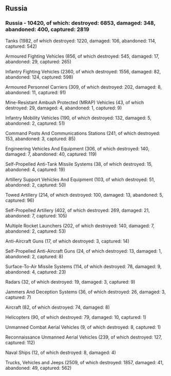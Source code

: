 
 
 ## Russia
 
 ### Russia - 10420, of which: destroyed: 6853, damaged: 348, abandoned: 400, captured: 2819

 

 

 Tanks (1982, of which destroyed: 1220, damaged: 106, abandoned: 114, captured: 542)

 Armoured Fighting Vehicles (856, of which destroyed: 545, damaged: 17, abandoned: 29, captured: 265)

 Infantry Fighting Vehicles (2360, of which destroyed: 1556, damaged: 82, abandoned: 124, captured: 598)

 Armoured Personnel Carriers (309, of which destroyed: 202, damaged: 8, abandoned: 11, captured: 91)

 Mine-Resistant Ambush Protected (MRAP) Vehicles (43, of which destroyed: 29, damaged: 4, abandoned: 1, captured: 9)

 Infantry Mobility Vehicles (190, of which destroyed: 132, damaged: 5, abandoned: 2, captured: 51)

 Command Posts And Communications Stations (241, of which destroyed: 153, abandoned: 3, captured: 85)

 Engineering Vehicles And Equipment (306, of which destroyed: 140, damaged: 7, abandoned: 40, captured: 119)

 Self-Propelled Anti-Tank Missile Systems (38, of which destroyed: 15, abandoned: 4, captured: 19)

 Artillery Support Vehicles And Equipment (103, of which destroyed: 51, abandoned: 2, captured: 50)

 Towed Artillery (214, of which destroyed: 100, damaged: 13, abandoned: 5, captured: 96)

 Self-Propelled Artillery (402, of which destroyed: 269, damaged: 21, abandoned: 7, captured: 105)

 Multiple Rocket Launchers (202, of which destroyed: 140, damaged: 7, abandoned: 2, captured: 53)

 Anti-Aircraft Guns (17, of which destroyed: 3, captured: 14)

 Self-Propelled Anti-Aircraft Guns (24, of which destroyed: 13, damaged: 1, abandoned: 2, captured: 8)

 Surface-To-Air Missile Systems (114, of which destroyed: 78, damaged: 9, abandoned: 4, captured: 23)

 Radars (32, of which destroyed: 19, damaged: 3, captured: 9)

 Jammers And Deception Systems (36, of which destroyed: 26, damaged: 3, captured: 7)

 Aircraft (82, of which destroyed: 74, damaged: 8)

 Helicopters (90, of which destroyed: 79, damaged: 10, captured: 1)

 Unmanned Combat Aerial Vehicles (9, of which destroyed: 8, captured: 1)

 Reconnaissance Unmanned Aerial Vehicles (239, of which destroyed: 127, captured: 112)

 Naval Ships (12, of which destroyed: 8, damaged: 4)

 Trucks, Vehicles and Jeeps (2509, of which destroyed: 1857, damaged: 41, abandoned: 49, captured: 562)


